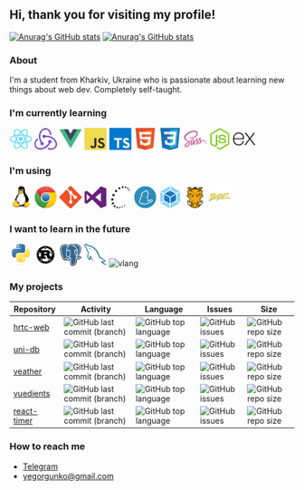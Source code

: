 ## Hi, thank you for visiting my profile!

[![Anurag's GitHub stats](https://github-readme-stats.vercel.app/api?username=yegorgunko&show_icons=true&hide=issues&count_private=true&theme=dark&bg_color=0D1117&hide_border=true)](https://github.com/anuraghazra/github-readme-stats)
[![Anurag's GitHub stats](https://github-readme-stats.vercel.app/api/top-langs?username=yegorgunko&layout=compact&langs_count=7&theme=dark&bg_color=0D1117&hide_border=true)](https://github.com/anuraghazra/github-readme-stats)

### About

I'm a student from Kharkiv, Ukraine who is passionate about learning new things about web dev. Completely self-taught.

### I'm currently learning

<img alt="react" width="40" src="https://raw.githubusercontent.com/devicons/devicon/master/icons/react/react-original.svg" /> <img alt="redux" width="40" src="https://raw.githubusercontent.com/devicons/devicon/master/icons/redux/redux-original.svg" /> <img alt="vuejs" width="40" src="https://raw.githubusercontent.com/devicons/devicon/master/icons/vuejs/vuejs-original.svg" /> <img alt="javascript" width="40" src="https://raw.githubusercontent.com/devicons/devicon/master/icons/javascript/javascript-original.svg" /> <img alt="typescript" width="40" src="https://raw.githubusercontent.com/devicons/devicon/master/icons/typescript/typescript-original.svg" /> <img alt="html5" width="40" src="https://raw.githubusercontent.com/devicons/devicon/master/icons/html5/html5-original.svg" /> <img alt="css3" width="40" src="https://raw.githubusercontent.com/devicons/devicon/master/icons/css3/css3-original.svg" /> <img alt="sass" width="40" src="https://raw.githubusercontent.com/devicons/devicon/master/icons/sass/sass-original.svg" /> <img alt="nodejs" width="40" src="https://raw.githubusercontent.com/devicons/devicon/master/icons/nodejs/nodejs-original.svg" /> <img alt="express" width="40" src="https://raw.githubusercontent.com/devicons/devicon/master/icons/express/express-original.svg" />

### I'm using

<img alt="linux" width="40" src="https://raw.githubusercontent.com/devicons/devicon/master/icons/linux/linux-original.svg" /> <img alt="chrome" width="40" src="https://raw.githubusercontent.com/devicons/devicon/master/icons/chrome/chrome-original.svg" /> <img alt="git" width="40" src="https://raw.githubusercontent.com/devicons/devicon/master/icons/git/git-original.svg" /> <img alt="visualstudio" width="40" src="https://raw.githubusercontent.com/devicons/devicon/master/icons/visualstudio/visualstudio-plain.svg" /> <img alt="ssh" width="40" src="https://raw.githubusercontent.com/devicons/devicon/master/icons/ssh/ssh-original.svg" /> <img alt="yarn" width="40" src="https://raw.githubusercontent.com/devicons/devicon/master/icons/yarn/yarn-original.svg" /> <img alt="webpack" width="40" src="https://raw.githubusercontent.com/devicons/devicon/master/icons/webpack/webpack-original.svg" /> <img alt="grunt" width="40" src="https://raw.githubusercontent.com/devicons/devicon/master/icons/grunt/grunt-original.svg" /> <img alt="babel" width="40" src="https://raw.githubusercontent.com/devicons/devicon/master/icons/babel/babel-original.svg" />

### I want to learn in the future

<img alt="python" width="40" src="https://raw.githubusercontent.com/devicons/devicon/master/icons/python/python-original.svg" /> <img alt="rust" width="40" src="https://raw.githubusercontent.com/devicons/devicon/master/icons/rust/rust-plain.svg" /> <img alt="postgresql" width="40" src="https://raw.githubusercontent.com/devicons/devicon/master/icons/postgresql/postgresql-original.svg" /> <img alt="mysql" width="40" src="https://raw.githubusercontent.com/devicons/devicon/master/icons/mysql/mysql-original.svg" /> <img alt="vlang" width="40" src="https://raw.githubusercontent.com/vlang/v-logo/master/dist/v-logo.svg" />

### My projects

| Repository                                         | Activity                                                                                                              | Language                                                                                                    | Issues                                                                                             | Size                                                                                                 |
| -------------------------------------------------- | --------------------------------------------------------------------------------------------------------------------- | ----------------------------------------------------------------------------------------------------------- | -------------------------------------------------------------------------------------------------- | ---------------------------------------------------------------------------------------------------- |
| [hrtc-web](https://github.com/yegorgunko/hrtc-web) | ![GitHub last commit (branch)](https://img.shields.io/github/last-commit/yegorgunko/hrtc-web/dev?style=for-the-badge) | ![GitHub top language](https://img.shields.io/github/languages/top/yegorgunko/hrtc-web?style=for-the-badge) | ![GitHub issues](https://img.shields.io/github/issues-raw/yegorgunko/hrtc-web?style=for-the-badge) | ![GitHub repo size](https://img.shields.io/github/repo-size/yegorgunko/hrtc-web?style=for-the-badge) |
| [uni-db](https://github.com/yegorgunko/uni-db)     | ![GitHub last commit (branch)](https://img.shields.io/github/last-commit/yegorgunko/uni-db/dev?style=for-the-badge)   | ![GitHub top language](https://img.shields.io/github/languages/top/yegorgunko/uni-db?style=for-the-badge)   | ![GitHub issues](https://img.shields.io/github/issues-raw/yegorgunko/uni-db?style=for-the-badge)   | ![GitHub repo size](https://img.shields.io/github/repo-size/yegorgunko/uni-db?style=for-the-badge)   |
| [veather](https://github.com/yegorgunko/veather)     | ![GitHub last commit (branch)](https://img.shields.io/github/last-commit/yegorgunko/veather/dev?style=for-the-badge)   | ![GitHub top language](https://img.shields.io/github/languages/top/yegorgunko/veather?style=for-the-badge)   | ![GitHub issues](https://img.shields.io/github/issues-raw/yegorgunko/veather?style=for-the-badge)   | ![GitHub repo size](https://img.shields.io/github/repo-size/yegorgunko/veather?style=for-the-badge)   |
| [vuedients](https://github.com/yegorgunko/vuedients)     | ![GitHub last commit (branch)](https://img.shields.io/github/last-commit/yegorgunko/vuedients/dev?style=for-the-badge)   | ![GitHub top language](https://img.shields.io/github/languages/top/yegorgunko/vuedients?style=for-the-badge)   | ![GitHub issues](https://img.shields.io/github/issues-raw/yegorgunko/vuedients?style=for-the-badge)   | ![GitHub repo size](https://img.shields.io/github/repo-size/yegorgunko/vuedients?style=for-the-badge)   |
| [react-timer](https://github.com/yegorgunko/react-timer)     | ![GitHub last commit (branch)](https://img.shields.io/github/last-commit/yegorgunko/react-timer/master?style=for-the-badge)   | ![GitHub top language](https://img.shields.io/github/languages/top/yegorgunko/react-timer?style=for-the-badge)   | ![GitHub issues](https://img.shields.io/github/issues-raw/yegorgunko/react-timer?style=for-the-badge)   | ![GitHub repo size](https://img.shields.io/github/repo-size/yegorgunko/react-timer?style=for-the-badge)   |

### How to reach me

- [Telegram](https://t.me/yegorgunko)
- [yegorgunko@gmail.com](mailto:yegorgunko@gmail.com)
